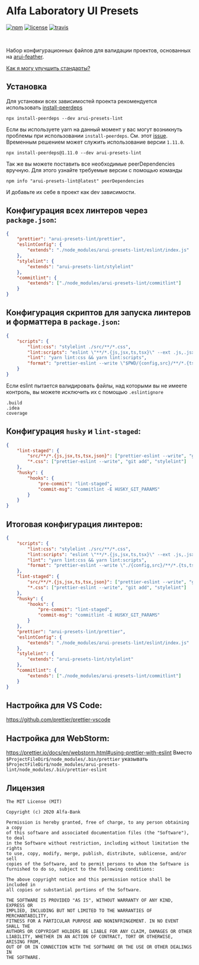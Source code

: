 # Alfa Laboratory UI Presets

[![npm][npm-img]][npm]
[![license][license-img]][license]
[![travis][travis-img]][travis]

[license]: https://opensource.org/licenses/MIT
[license-img]: https://img.shields.io/badge/License-MIT-brightgreen.svg
[npm-img]: https://img.shields.io/npm/v/arui-presets-lint.svg
[npm]: https://www.npmjs.org/package/arui-presets-lint
[travis]: https://travis-ci.org/alfa-laboratory/arui-presets-lint?branch=master
[travis-img]: https://img.shields.io/travis/alfa-laboratory/arui-presets-lint/master.svg?label=unix

<br />

Набор конфигурационных файлов для валидации проектов, основанных на [arui-feather](https://github.com/alfa-laboratory/arui-feather).

[Как я могу улучшить стандарты?](./.github/CONTRIBUTING.md)

## Установка
Для установки всех зависимостей проекта рекомендуется использовать [install-peerdeps](https://github.com/nathanhleung/install-peerdeps)

```
npx install-peerdeps --dev arui-presets-lint
```

Если вы используете yarn на данный момент у вас могут возникнуть проблемы при использовании `install-peerdeps`.
См. этот [issue](https://github.com/nathanhleung/install-peerdeps/issues/70). Временным решением может служить использование
версии `1.11.0`.

```
npx install-peerdeps@1.11.0 --dev arui-presets-lint
```

Так же вы можете поставить все необходимые peerDependencies вручную. Для этого узнайте требуемые версии
с помощью команды

```
npm info "arui-presets-lint@latest" peerDependencies
```

И добавьте их себе в проект как dev зависимости.

## Конфигурация всех линтеров через `package.json`:

```json
{
    "prettier": "arui-presets-lint/prettier",
    "eslintConfig": {
        "extends": "./node_modules/arui-presets-lint/eslint/index.js"
    },
    "stylelint": {
        "extends": "arui-presets-lint/stylelint"
    },
    "commitlint": {
        "extends": ["./node_modules/arui-presets-lint/commitlint"]
    }
}
```

## Конфигурация скриптов для запуска линтеров и форматтера в `package.json`:

```json
{
    "scripts": {
        "lint:css": "stylelint ./src/**/*.css",
        "lint:scripts": "eslint \"**/*.{js,jsx,ts,tsx}\" --ext .js,.jsx,.ts,.tsx",
        "lint": "yarn lint:css && yarn lint:scripts",
        "format": "prettier-eslint --write \"$PWD/{config,src}/**/*.{ts,tsx,js,jsx,json,css}\""
    }
}
```

Если eslint пытается валидировать файлы, над которыми вы не имеете контроль, вы можете исключить
их с помощью `.eslintignore`

```
.build
.idea
coverage
```

## Конфигурация `husky` и `lint-staged`:

```json
{
    "lint-staged": {
        "src/**/*.{js,jsx,ts,tsx,json}": ["prettier-eslint --write", "git add", "eslint"],
        "*.css": ["prettier-eslint --write", "git add", "stylelint"]
    },
    "husky": {
        "hooks": {
            "pre-commit": "lint-staged",
            "commit-msg": "commitlint -E HUSKY_GIT_PARAMS"
        }
    }
}
```

## Итоговая конфигурация линтеров:

```json
{
    "scripts": {
        "lint:css": "stylelint ./src/**/*.css",
        "lint:scripts": "eslint \"**/*.{js,jsx,ts,tsx}\" --ext .js,.jsx,.ts,.tsx",
        "lint": "yarn lint:css && yarn lint:scripts",
        "format": "prettier-eslint --write \"./{config,src}/**/*.{ts,tsx,js,jsx,json,css}\""
    },
    "lint-staged": {
        "src/**/*.{js,jsx,ts,tsx,json}": ["prettier-eslint --write", "git add", "eslint"],
        "*.css": ["prettier-eslint --write", "git add", "stylelint"]
    },
    "husky": {
        "hooks": {
            "pre-commit": "lint-staged",
            "commit-msg": "commitlint -E HUSKY_GIT_PARAMS"
        }
    },
    "prettier": "arui-presets-lint/prettier",
    "eslintConfig": {
        "extends": "./node_modules/arui-presets-lint/eslint/index.js"
    },
    "stylelint": {
        "extends": "arui-presets-lint/stylelint"
    },
    "commitlint": {
        "extends": ["./node_modules/arui-presets-lint/commitlint"]
    }
}
```

## Настройка для VS Code:

https://github.com/prettier/prettier-vscode

## Настройка для WebStorm:

https://prettier.io/docs/en/webstorm.html#using-prettier-with-eslint
Вместо `$ProjectFileDir$/node_modules/.bin/prettier` указывать `$ProjectFileDir$/node_modules/arui-presets-lint/node_modules/.bin/prettier-eslint`

## Лицензия

```
The MIT License (MIT)

Copyright (c) 2020 Alfa-Bank

Permission is hereby granted, free of charge, to any person obtaining a copy
of this software and associated documentation files (the "Software"), to deal
in the Software without restriction, including without limitation the rights
to use, copy, modify, merge, publish, distribute, sublicense, and/or sell
copies of the Software, and to permit persons to whom the Software is
furnished to do so, subject to the following conditions:

The above copyright notice and this permission notice shall be included in
all copies or substantial portions of the Software.

THE SOFTWARE IS PROVIDED "AS IS", WITHOUT WARRANTY OF ANY KIND, EXPRESS OR
IMPLIED, INCLUDING BUT NOT LIMITED TO THE WARRANTIES OF MERCHANTABILITY,
FITNESS FOR A PARTICULAR PURPOSE AND NONINFRINGEMENT. IN NO EVENT SHALL THE
AUTHORS OR COPYRIGHT HOLDERS BE LIABLE FOR ANY CLAIM, DAMAGES OR OTHER
LIABILITY, WHETHER IN AN ACTION OF CONTRACT, TORT OR OTHERWISE, ARISING FROM,
OUT OF OR IN CONNECTION WITH THE SOFTWARE OR THE USE OR OTHER DEALINGS IN
THE SOFTWARE.
```
